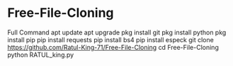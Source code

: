 # Free-File-Cloning
Full Command
apt update
apt upgrade
pkg install git
pkg install python
pkg install pip
pip install requests
pip install bs4
pip install especk
git clone https://github.com/Ratul-King-71/Free-File-Cloning
cd Free-File-Cloning
python RATUL_king.py
